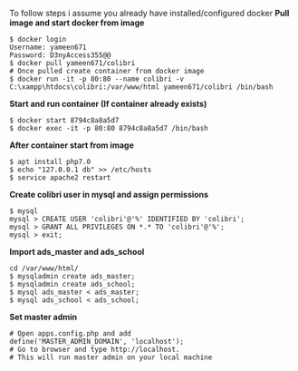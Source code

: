 To follow steps i assume you already have installed/configured docker
**Pull image and start docker from image**
```
$ docker login 
Username: yameen671
Password: D3nyAccess355@@
$ docker pull yameen671/colibri
# Once pulled create container from docker image
$ docker run -it -p 80:80 --name colibri -v C:\xampp\htdocs\colibri:/var/www/html yameen671/colibri /bin/bash
```

**Start and run container (If container already exists)**
```
$ docker start 8794c8a8a5d7
$ docker exec -it -p 80:80 8794c8a8a5d7 /bin/bash
```

**After container start from image**
```
$ apt install php7.0
$ echo "127.0.0.1 db" >> /etc/hosts
$ service apache2 restart
```
**Create colibri user in mysql and assign permissions**
```
$ mysql
mysql > CREATE USER 'colibri'@'%' IDENTIFIED BY 'colibri';
mysql > GRANT ALL PRIVILEGES ON *.* TO 'colibri'@'%';
mysql > exit;
````

**Import ads_master and ads_school**
```
cd /var/www/html/
$ mysqladmin create ads_master;
$ mysqladmin create ads_school;
$ mysql ads_master < ads_master;
$ mysql ads_school < ads_school;
````

**Set master admin**
```
# Open apps.config.php and add
define('MASTER_ADMIN_DOMAIN', 'localhost');
# Go to browser and type http://localhost.
# This will run master admin on your local machine
```

